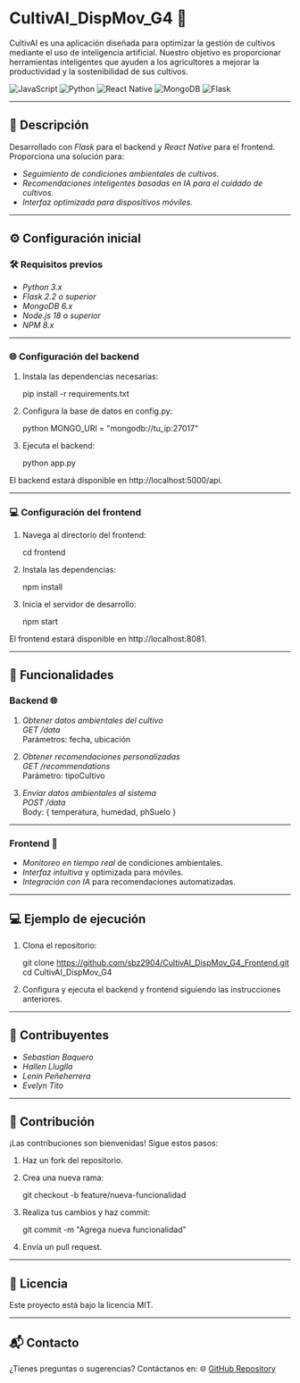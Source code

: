 # CultivAI_DispMov_G4 🌿

CultivAI es una aplicación diseñada para optimizar la gestión de cultivos mediante el uso de inteligencia artificial. Nuestro objetivo es proporcionar herramientas inteligentes que ayuden a los agricultores a mejorar la productividad y la sostenibilidad de sus cultivos.

![JavaScript](https://img.shields.io/badge/JavaScript-ES6-yellow?style=for-the-badge&logo=javascript)
![Python](https://img.shields.io/badge/Python-3.x-blue?style=for-the-badge&logo=python)
![React Native](https://img.shields.io/badge/React%20Native-0.72-blue?style=for-the-badge&logo=react)
![MongoDB](https://img.shields.io/badge/MongoDB-6.0-brightgreen?style=for-the-badge&logo=mongodb)
![Flask](https://img.shields.io/badge/Flask-2.2-black?style=for-the-badge&logo=flask)

---

## 📖 Descripción

Desarrollado con *Flask* para el backend y *React Native* para el frontend. Proporciona una solución para:
- *Seguimiento de condiciones ambientales de cultivos.*
- *Recomendaciones inteligentes basadas en IA para el cuidado de cultivos.*
- *Interfaz optimizada para dispositivos móviles.*

---

## ⚙️ Configuración inicial

### 🛠️ Requisitos previos
- *Python 3.x*
- *Flask 2.2 o superior*
- *MongoDB 6.x*
- *Node.js 18 o superior*
- *NPM 8.x*

---

### 🌐 Configuración del backend

1. Instala las dependencias necesarias:

   
   pip install -r requirements.txt
   

2. Configura la base de datos en config.py:

   python
   MONGO_URI = "mongodb://tu_ip:27017"
   

3. Ejecuta el backend:

   
   python app.py
   

El backend estará disponible en http://localhost:5000/api.

---

### 💻 Configuración del frontend

1. Navega al directorio del frontend:

   
   cd frontend
   

2. Instala las dependencias:

   
   npm install
   

3. Inicia el servidor de desarrollo:

   
   npm start
   

El frontend estará disponible en http://localhost:8081.

---

## 🌿 Funcionalidades

### Backend 🌐

1. *Obtener datos ambientales del cultivo*  
   *GET /data*  
   Parámetros: fecha, ubicación  

2. *Obtener recomendaciones personalizadas*  
   *GET /recommendations*  
   Parámetro: tipoCultivo

3. *Enviar datos ambientales al sistema*  
   *POST /data*  
   Body: { temperatura, humedad, phSuelo }

---

### Frontend 📱

- *Monitoreo en tiempo real* de condiciones ambientales.
- *Interfaz intuitiva* y optimizada para móviles.
- *Integración con IA* para recomendaciones automatizadas.

---

## 💻 Ejemplo de ejecución

1. Clona el repositorio:


   git clone https://github.com/sbz2904/CultivAI_DispMov_G4_Frontend.git
   cd CultivAI_DispMov_G4
   

2. Configura y ejecuta el backend y frontend siguiendo las instrucciones anteriores.

---

## 👥 Contribuyentes

- *Sebastian Baquero*
- *Hallen Lluglla*
- *Lenin Peñeherrera*
- *Evelyn Tito*

---

## 🤝 Contribución

¡Las contribuciones son bienvenidas! Sigue estos pasos:

1. Haz un fork del repositorio.
2. Crea una nueva rama:

   
   git checkout -b feature/nueva-funcionalidad
   

3. Realiza tus cambios y haz commit:

   
   git commit -m "Agrega nueva funcionalidad"
   

4. Envía un pull request.

---

## 📄 Licencia

Este proyecto está bajo la licencia MIT.

---

## 📬 Contacto

¿Tienes preguntas o sugerencias? Contáctanos en: 🌐 [GitHub Repository](https://github.com/sbz2904/CultivAI_DispMov_G4_Frontend)
